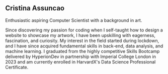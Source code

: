 ## Cristina Assuncao

Enthusiastic aspiring Computer Scientist with a background in art.

Since discovering my passion for coding when I self-taught how to design a website to showcase my artwork, I have been upskilling with eagerness, fascination, and curiosity. My interest in the field started during lockdown, and I have since acquired fundamental skills in back-end, data analysis, and machine learning. I graduated from the highly competitive Skills Bootcamp delivered by HyperionDev in partnership with Imperial College London in 2023 and am currently enrolled in HarvardX's Data Science Professional Certificate.

<!--
**Cristina-Assuncao/Cristina-Assuncao** is a ✨ _special_ ✨ repository because its `README.md` (this file) appears on your GitHub profile.

Here are some ideas to get you started:

- 🔭 I’m currently working on ...
- 🌱 I’m currently learning ...
- 👯 I’m looking to collaborate on ...
- 🤔 I’m looking for help with ...
- 💬 Ask me about ...
- 📫 How to reach me: ...
- 😄 Pronouns: ...
- ⚡ Fun fact: ...
-->
